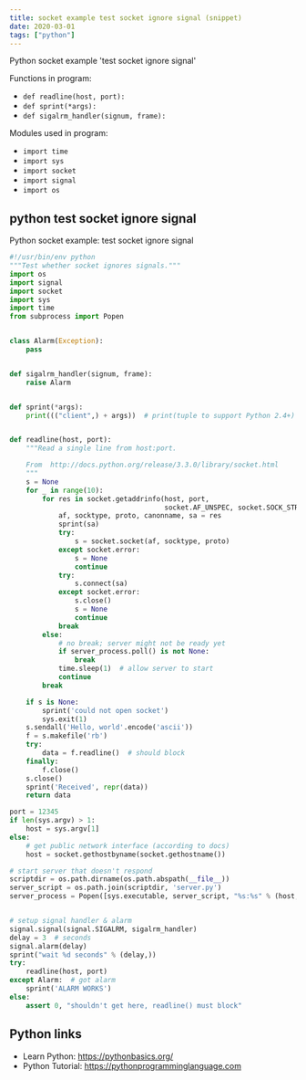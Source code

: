 ```yaml
---
title: socket example test socket ignore signal (snippet)
date: 2020-03-01
tags: ["python"]
---
```

Python socket example 'test socket ignore signal'

Functions in program: 
* `def readline(host, port):`
* `def sprint(*args):`
* `def sigalrm_handler(signum, frame):`

Modules used in program: 
* `import time`
* `import sys`
* `import socket`
* `import signal`
* `import os`

## python test socket ignore signal

Python socket example: test socket ignore signal

```python
#!/usr/bin/env python
"""Test whether socket ignores signals."""
import os
import signal
import socket
import sys
import time
from subprocess import Popen


class Alarm(Exception):
    pass


def sigalrm_handler(signum, frame):
    raise Alarm


def sprint(*args):
    print((("client",) + args))  # print(tuple to support Python 2.4+)


def readline(host, port):
    """Read a single line from host:port.

    From  http://docs.python.org/release/3.3.0/library/socket.html
    """
    s = None
    for _ in range(10):
        for res in socket.getaddrinfo(host, port,
                                      socket.AF_UNSPEC, socket.SOCK_STREAM):
            af, socktype, proto, canonname, sa = res
            sprint(sa)
            try:
                s = socket.socket(af, socktype, proto)
            except socket.error:
                s = None
                continue
            try:
                s.connect(sa)
            except socket.error:
                s.close()
                s = None
                continue
            break
        else:
            # no break; server might not be ready yet
            if server_process.poll() is not None:
                break
            time.sleep(1)  # allow server to start
            continue
        break

    if s is None:
        sprint('could not open socket')
        sys.exit(1)
    s.sendall('Hello, world'.encode('ascii'))
    f = s.makefile('rb')
    try:
        data = f.readline()  # should block
    finally:
        f.close()
    s.close()
    sprint('Received', repr(data))
    return data

port = 12345
if len(sys.argv) > 1:
    host = sys.argv[1]
else:
    # get public network interface (according to docs)
    host = socket.gethostbyname(socket.gethostname())

# start server that doesn't respond
scriptdir = os.path.dirname(os.path.abspath(__file__))
server_script = os.path.join(scriptdir, 'server.py')
server_process = Popen([sys.executable, server_script, "%s:%s" % (host, port)])


# setup signal handler & alarm
signal.signal(signal.SIGALRM, sigalrm_handler)
delay = 3  # seconds
signal.alarm(delay)
sprint("wait %d seconds" % (delay,))
try:
    readline(host, port)
except Alarm:  # got alarm
    sprint('ALARM WORKS')
else:
    assert 0, "shouldn't get here, readline() must block"


```

## Python links

- Learn Python: https://pythonbasics.org/
- Python Tutorial: https://pythonprogramminglanguage.com
